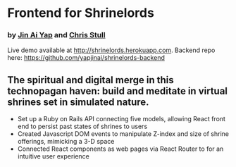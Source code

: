 # Frontend for Shrinelords
### by [Jin Ai Yap](https://github.com/yapjinai) and [Chris Stull](https://github.com/downstatic/)
Live demo available at http://shrinelords.herokuapp.com.
Backend repo here: https://github.com/yapjinai/shrinelords-backend
## The spiritual and digital merge in this technopagan haven: build and meditate in virtual shrines set in simulated nature.
+ Set up a Ruby on Rails API connecting five models, allowing React front end to persist past states of shrines to users
+ Created Javascript DOM events to manipulate Z-index and size of shrine offerings, mimicking a 3-D space
+ Connected React components as web pages via React Router to for an intuitive user experience
